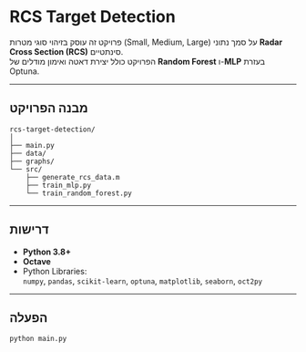# RCS Target Detection

פרויקט זה עוסק בזיהוי סוגי מטרות (Small, Medium, Large) על סמך נתוני **Radar Cross Section (RCS)** סינתטיים.  
הפרויקט כולל יצירת דאטה ואימון מודלים של **Random Forest** ו-**MLP** בעזרת Optuna.

---
## מבנה הפרויקט
```
rcs-target-detection/
│
├── main.py                
├── data/                   
├── graphs/                 
└── src/
    ├── generate_rcs_data.m 
    ├── train_mlp.py      
    └── train_random_forest.py 
```
---
## דרישות

- **Python 3.8+**  
- **Octave**  
- Python Libraries:  
  `numpy`, `pandas`, `scikit-learn`, `optuna`, `matplotlib`, `seaborn`, `oct2py`

---
## הפעלה

```bash
python main.py
